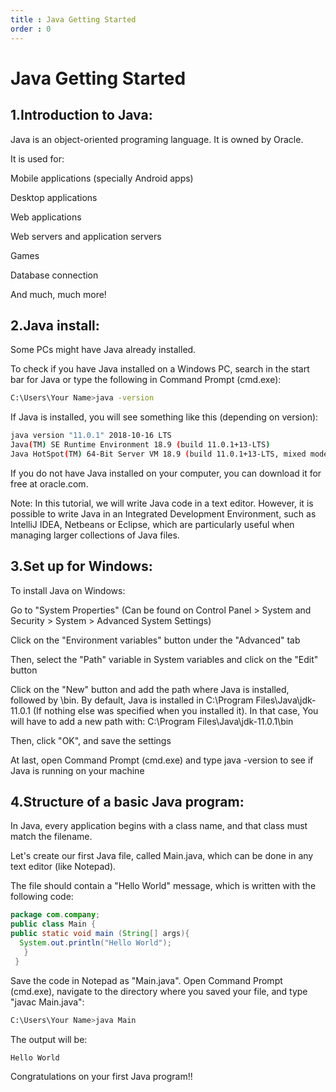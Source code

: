 ```yaml
---
title : Java Getting Started
order : 0
---
```

# Java Getting Started
## 1.Introduction to Java:
Java is an object-oriented programing language.
It is owned by Oracle.

It is used for:

Mobile applications (specially Android apps)

Desktop applications

Web applications

Web servers and application servers

Games

Database connection

And much, much more!
## 2.Java install:
Some PCs might have Java already installed.

To check if you have Java installed on a Windows PC, search in the start bar for Java or type the following in Command Prompt (cmd.exe):
```bash
C:\Users\Your Name>java -version
```
If Java is installed, you will see something like this (depending on version):
```bash
java version "11.0.1" 2018-10-16 LTS
Java(TM) SE Runtime Environment 18.9 (build 11.0.1+13-LTS)
Java HotSpot(TM) 64-Bit Server VM 18.9 (build 11.0.1+13-LTS, mixed mode)
```
If you do not have Java installed on your computer, you can download it for free at oracle.com.

Note: In this tutorial, we will write Java code in a text editor. However, it is possible to write Java in an Integrated Development Environment, such as IntelliJ IDEA, Netbeans or Eclipse, which are particularly useful when managing larger collections of Java files.
## 3.Set up for Windows:
To install Java on Windows:

Go to "System Properties" (Can be found on Control Panel > System and Security > System > Advanced System Settings)

Click on the "Environment variables" button under the "Advanced" tab

Then, select the "Path" variable in System variables and click on the "Edit" button

Click on the "New" button and add the path where Java is installed, followed by \bin. By default, Java is installed in C:\Program Files\Java\jdk-11.0.1 (If nothing else was specified when you installed it). In that case, You will have to add a new path with: C:\Program Files\Java\jdk-11.0.1\bin

Then, click "OK", and save the settings

At last, open Command Prompt (cmd.exe) and type java -version to see if Java is running on your machine
## 4.Structure of a basic Java program:
In Java, every application begins with a class name, and that class must match the filename.

Let's create our first Java file, called Main.java, which can be done in any text editor (like Notepad).

The file should contain a "Hello World" message, which is written with the following code:
```java
package com.company;
public class Main {
public static void main (String[] args){
  System.out.println("Hello World");
   }
 }
```
Save the code in Notepad as "Main.java". Open Command Prompt (cmd.exe), navigate to the directory where you saved your file, and type "javac Main.java":
```bash
C:\Users\Your Name>java Main
```
The output will be:
```bash
Hello World
```
Congratulations on your first Java program!!
